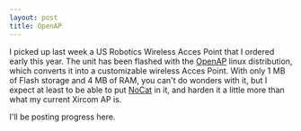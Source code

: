 ```yaml
---
layout: post
title: OpenAP
---
```


I picked up last week a US Robotics Wireless Acces Point that I ordered early this year. The unit has been flashed with the <a title="OpenAP - Getting Started" href="http://opensource.instant802.com/getting_started.php">OpenAP</a> linux distribution, which converts it into a customizable wireless Acces Point. With only 1 MB of Flash storage and 4 MB of RAM, you can't do wonders with it, but I expect at least to be able to put <a href="http://nocat.net/">NoCat</a> in it, and harden it a little more than what my current Xircom AP is.

I'll be posting progress here.


